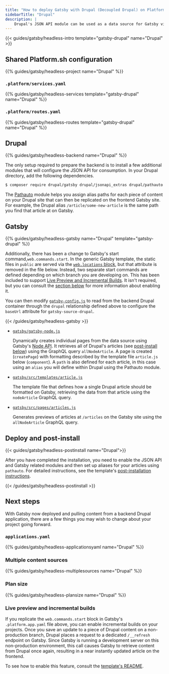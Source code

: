 ```yaml
---
title: "How to deploy Gatsby with Drupal (Decoupled Drupal) on Platform.sh"
sidebarTitle: "Drupal"
description: |
    Drupal's JSON API module can be used as a data source for Gatsby via `gatsby-source-drupal`.
---
```


{{< guides/gatsby/headless-intro template="gatsby-drupal" name="Drupal" >}}

## Shared Platform.sh configuration

{{% guides/gatsby/headless-project name="Drupal" %}}

### `.platform/services.yaml`

{{% guides/gatsby/headless-services template="gatsby-drupal" name="Drupal" %}}

### `.platform/routes.yaml`

{{% guides/gatsby/headless-routes template="gatsby-drupal" name="Drupal" %}}

## Drupal

{{% guides/gatsby/headless-backend name="Drupal" %}}

The only setup required to prepare the backend is to install a few additional modules that will configure the JSON API for consumption. In your Drupal directory, add the following dependencies.

```bash
$ composer require drupal/gatsby drupal/jsonapi_extras drupal/pathauto
```

The [Pathauto](https://www.drupal.org/project/pathauto) module helps you assign alias paths for each piece of content on your Drupal site that can then be replicated on the frontend Gatsby site. For example, the Drupal alias `/article/some-new-article` is the same path you find that article at on Gatsby.

## Gatsby

{{% guides/gatsby/headless-gatsby name="Drupal" template="gatsby-drupal" %}}

Additionally, there has been a change to Gatsby's start command,`web.commands.start`. In the generic Gatsby template, the static files in `public` are served via the [`web.locations` block](https://github.com/platformsh-templates/gatsby/blob/c764ed717752eacc3c3f3322b7e5415e276d02df/.platform.app.yaml#L29), but that attribute is removed in the file below. Instead, two separate start commands are defined depending on which branch you are developing on. This has been included to support [Live Preview and Incremental Builds](https://www.drupal.org/project/gatsby). It isn't required, but you can consult the [section below](#live-preview-and-incremental-builds) for more information about enabling it.

You can then modify [`gatsby-config.js`](https://www.gatsbyjs.com/docs/reference/config-files/gatsby-config/) to read from the backend Drupal container through the `drupal` relationship defined above to configure the `baseUrl` attribute for `gatsby-source-drupal`. 

{{< /guides/gatsby/headless-gatsby >}}

- [`gatsby/gatsby-node.js`](https://github.com/platformsh-templates/gatsby-drupal/blob/master/client/gatsby-node.js) 

    Dynamically creates individual pages from the data source using Gatsby's [Node API](https://www.gatsbyjs.com/docs/reference/config-files/gatsby-node/). It retrieves all of Drupal's articles (see [post-install below](#deploy-and-post-install)) using the GraphQL query `allNodeArticle`. A page is created (`createPage`) with formatting described by the template file `article.js` below (`component`). A `path` is also defined for each article, in this case using an `alias` you will define within Drupal using the Pathauto module.

- [`gatsby/src/templates/article.js`](https://github.com/platformsh-templates/gatsby-drupal/blob/master/client/src/templates/article.js)

    The template file that defines how a single Drupal article should be formatted on Gatsby, retrieving the data from that article using the `nodeArticle` GraphQL query.

- [`gatsby/src/pages/articles.js`](https://github.com/platformsh-templates/gatsby-drupal/blob/master/client/src/components/articlePreview.js)

    Generates previews of articles at `/articles` on the Gatsby site using the `allNodeArticle` GraphQL query.

## Deploy and post-install

{{< guides/gatsby/headless-postinstall name="Drupal">}}

After you have completed the installation, you need to enable the JSON API and Gatsby related modules
and then set up aliases for your articles using `pathauto`.
For detailed instructions, see the template's [post-installation instructions](https://github.com/platformsh-templates/gatsby-drupal#user-content-post-install).

{{< /guides/gatsby/headless-postinstall >}}

## Next steps

With Gatsby now deployed and pulling content from a backend Drupal application, there are a few things you may wish to change about your project going forward.

### `applications.yaml`

{{% guides/gatsby/headless-applicationsyaml name="Drupal" %}}

### Multiple content sources

{{% guides/gatsby/headless-multiplesources name="Drupal" %}}

### Plan size

{{% guides/gatsby/headless-plansize name="Drupal" %}}

### Live preview and incremental builds

If you replicate the `web.commands.start` block in Gatsby's `.platform.app.yaml` file above, you can enable incremental builds on your projects. Once you save an update to a piece of Drupal content on a non-production branch, Drupal places a request to a dedicated `/__refresh` endpoint on Gatsby. Since Gatsby is running a development server on this non-production environment, this call causes Gatsby to retrieve content from Drupal once again, resulting in a near instantly updated article on the frontend.

To see how to enable this feature, consult the [template's README](https://github.com/platformsh-templates/gatsby-drupal#user-content-enabling-gatsby-live-preview-manual-configuration).
